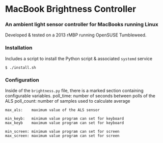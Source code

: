# MacBook Brightness Controller
### An ambient light sensor controller for MacBooks running Linux
Developed & tested on a 2013 rMBP running OpenSUSE Tumbleweed.

### Installation
Includes a script to install the Python script & associated `systemd` service

    $ ./install.sh

### Configuration
Inside of the `brightness.py` file, there is a marked section containing configurable variables. 
    poll_time:	number of seconds between polls of the ALS
    poll_count: number of samples used to calculate average
    
    max_als: 	maximum value of the ALS sensor
    
    min_keyb:	minimum value program can set for keyboard
    max_keyb	maximum value program can set for keyboard

    min_screen:	minimum value program can set for screen
    max_screen:	maximum value program can set for screen
